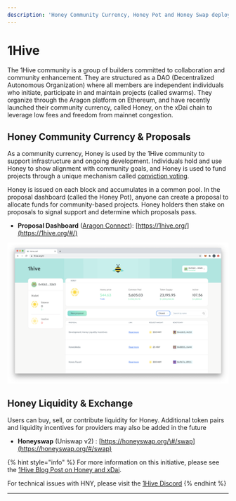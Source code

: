 ```yaml
---
description: 'Honey Community Currency, Honey Pot and Honey Swap deployed to xDai'
---
```


# 1Hive

The 1Hive community is a group of builders committed to collaboration and community enhancement. They are structured as a DAO \(Decentralized Autonomous Organization\) where all members are independent individuals who initiate, participate in and maintain projects \(called swarms\). They organize through the Aragon platform on Ethereum, and have recently launched their community currency, called Honey, on the xDai chain to leverage low fees and freedom from mainnet congestion.

## Honey Community Currency & Proposals

As a community currency, Honey is used by the 1Hive community to support infrastructure and ongoing development. Individuals hold and use Honey to show alignment with community goals, and Honey is used to fund projects through a unique mechanism called [conviction voting](https://medium.com/giveth/conviction-voting-a-novel-continuous-decision-making-alternative-to-governance-aa746cfb9475).

Honey is issued on each block and accumulates in a common pool. In the proposal dashboard \(called the Honey Pot\), anyone can create a proposal to allocate funds for community-based projects. Honey holders then stake on proposals to signal support and determine which proposals pass. 

* **Proposal Dashboard** \([Aragon Connect](https://aragon.org/connect)\): [https://1hive.org/](https://1hive.org/#/)

![](../../.gitbook/assets/1hive-1.png)

## Honey Liquidity & Exchange

Users can buy, sell, or contribute liquidity for Honey. Additional token pairs and liquidity incentives for providers may also be added in the future

* **Honeyswap** \(Uniswap v2\) : [https://honeyswap.org/\#/swap](https://honeyswap.org/#/swap)

{% hint style="info" %}
For more information on this initiative, please see the [1Hive Blog Post on Honey and xDai](https://blog.1hive.org/honey/). 

For technical issues with HNY, please visit the [1Hive Discord](https://discord.gg/4fm7pgB)
{% endhint %}

  
****

